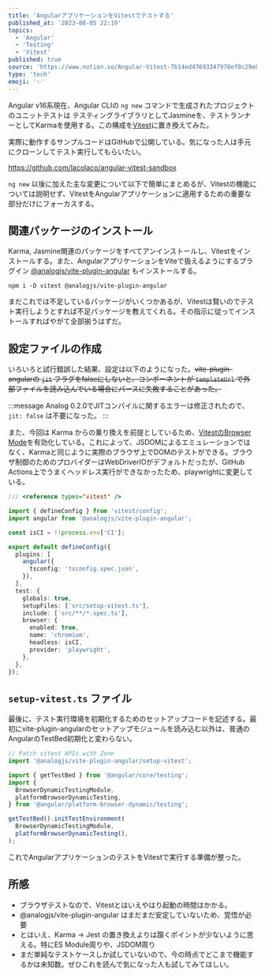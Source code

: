 ```yaml
---
title: 'AngularアプリケーションをVitestでテストする'
published_at: '2023-08-05 22:19'
topics:
  - 'Angular'
  - 'Testing'
  - 'Vitest'
published: true
source: 'https://www.notion.so/Angular-Vitest-7b14ed47693347978ef0c29e83922a49'
type: 'tech'
emoji: '✨'
---
```


Angular v16系現在、Angular CLIの `ng new` コマンドで生成されたプロジェクトのユニットテストは テスティングライブラリとしてJasmineを、テストランナーとしてKarmaを使用する。この構成を[Vitest](https://vitest.dev/)に置き換えてみた。

実際に動作するサンプルコードはGitHubで公開している。気になった人は手元にクローンしてテスト実行してもらいたい。

https://github.com/lacolaco/angular-vitest-sandbox

`ng new` 以後に加えた主な変更について以下で簡単にまとめるが、Vitestの機能については説明せず、VitestをAngularアプリケーションに適用するための重要な部分だけにフォーカスする。

## 関連パッケージのインストール

Karma, Jasmine関連のパッケージをすべてアンインストールし、Vitestをインストールする。また、AngularアプリケーションをViteで扱えるようにするプラグイン [@analogjs/vite-plugin-angular](https://github.com/analogjs/analog/blob/main/packages/vite-plugin-angular/README.md) もインストールする。

```shell
npm i -D vitest @analogjs/vite-plugin-angular
```

まだこれでは不足しているパッケージがいくつかあるが、Vitestは賢いのでテスト実行しようとすれば不足パッケージを教えてくれる。その指示に従ってインストールすればやがて全部揃うはずだ。

## 設定ファイルの作成

いろいろと試行錯誤した結果、設定は以下のようになった。~~vite-plugin-angularの ~~`jit`~~ フラグをfalseにしないと、コンポーネントが ~~`templateUrl`~~ で外部ファイルを読み込んでいる場合にパースに失敗することがあった。~~

:::message
Analog 0.2.0でJITコンパイルに関するエラーは修正されたので、 `jit: false` は不要になった。
:::

また、今回は Karma からの乗り換えを前提としているため、[VitestのBrowser Mode](https://vitest.dev/guide/browser.html)を有効化している。これによって、JSDOMによるエミュレーションではなく、Karmaと同じように実際のブラウザ上でDOMのテストができる。ブラウザ制御のためのプロバイダーはWebDriverIOがデフォルトだったが、GitHub Actions上でうまくヘッドレス実行ができなかったため、playwrightに変更している。

```typescript
/// <reference types="vitest" />

import { defineConfig } from 'vitest/config';
import angular from '@analogjs/vite-plugin-angular';

const isCI = !!process.env['CI'];

export default defineConfig({
  plugins: [
    angular({
      tsconfig: 'tsconfig.spec.json',
    }),
  ],
  test: {
    globals: true,
    setupFiles: ['src/setup-vitest.ts'],
    include: ['src/**/*.spec.ts'],
    browser: {
      enabled: true,
      name: 'chromium',
      headless: isCI,
      provider: 'playwright',
    },
  },
});
```

## `setup-vitest.ts` ファイル

最後に、テスト実行環境を初期化するためのセットアップコードを記述する。最初にvite-plugin-angularのセットアップモジュールを読み込む以外は、普通のAngularのTestBed初期化と変わらない。

```typescript
// Patch vitest APIs with Zone
import '@analogjs/vite-plugin-angular/setup-vitest';

import { getTestBed } from '@angular/core/testing';
import {
  BrowserDynamicTestingModule,
  platformBrowserDynamicTesting,
} from '@angular/platform-browser-dynamic/testing';

getTestBed().initTestEnvironment(
  BrowserDynamicTestingModule,
  platformBrowserDynamicTesting(),
);
```

これでAngularアプリケーションのテストをVitestで実行する準備が整った。

## 所感

- ブラウザテストなので、Vitestとはいえやはり起動の時間はかかる。
- @analogjs/vite-plugin-angular はまだまだ安定していないため、覚悟が必要
- とはいえ、Karma → Jest の置き換えよりは躓くポイントが少ないように思える。特にES Module周りや、JSDOM周り
- まだ単純なテストケースしか試していないので、今の時点でどこまで機能するかは未知数。ぜひこれを読んで気になった人も試してみてほしい。
